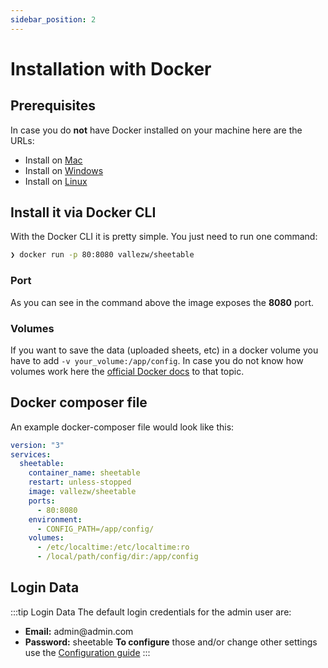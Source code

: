 ```yaml
---
sidebar_position: 2
---
```


# Installation with Docker
## Prerequisites
In case you do **not** have Docker installed on your machine here are the URLs:
- Install on [Mac](https://docs.docker.com/desktop/mac/install/)
- Install on [Windows](https://docs.docker.com/desktop/windows/install/)
- Install on [Linux](https://docs.docker.com/engine/install/)
## Install it via Docker CLI
With the Docker CLI it is pretty simple. You just need to run one command:
```sh
❯ docker run -p 80:8080 vallezw/sheetable 
```
### Port
As you can see in the command above the image exposes the **8080** port.
### Volumes
If you want to save the data (uploaded sheets, etc) in a docker volume you have to add
`-v your_volume:/app/config`.
In case you do not know how volumes work here the [official Docker docs](https://docs.docker.com/storage/volumes/) to that topic.


## Docker composer file
An example docker-composer file would look like this:
```yml
version: "3"
services:  
  sheetable:
    container_name: sheetable
    restart: unless-stopped
    image: vallezw/sheetable
    ports:
      - 80:8080
    environment:
      - CONFIG_PATH=/app/config/
    volumes:
      - /etc/localtime:/etc/localtime:ro
      - /local/path/config/dir:/app/config
```

## Login Data
:::tip Login Data
The default login credentials for the admin user are:
- **Email:** admin<span></span>@admin.com
- **Password:** sheetable
**To configure** those and/or change other settings use the [Configuration guide](/docs/configuration)
:::
